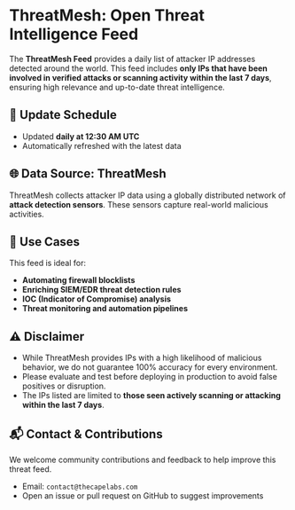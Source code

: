 # ThreatMesh: Open Threat Intelligence Feed

The **ThreatMesh Feed** provides a daily list of attacker IP addresses detected around the world. This feed includes **only IPs that have been involved in verified attacks or scanning activity within the last 7 days**, ensuring high relevance and up-to-date threat intelligence.

## 📅 Update Schedule

- Updated **daily at 12:30 AM UTC**
- Automatically refreshed with the latest data


## 🌐 Data Source: ThreatMesh

ThreatMesh collects attacker IP data using a globally distributed network of **attack detection sensors**. These sensors capture real-world malicious activities.

## 🎯 Use Cases

This feed is ideal for:

- **Automating firewall blocklists**
- **Enriching SIEM/EDR threat detection rules**
- **IOC (Indicator of Compromise) analysis**
- **Threat monitoring and automation pipelines**

## ⚠️ Disclaimer

- While ThreatMesh provides IPs with a high likelihood of malicious behavior, we do not guarantee 100% accuracy for every environment.
- Please evaluate and test before deploying in production to avoid false positives or disruption.
- The IPs listed are limited to **those seen actively scanning or attacking within the last 7 days**.

## 📬 Contact & Contributions

We welcome community contributions and feedback to help improve this threat feed.

- Email: `contact@thecapelabs.com`
- Open an issue or pull request on GitHub to suggest improvements
